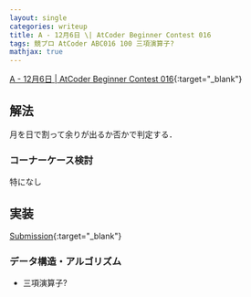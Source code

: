 ```yaml
---
layout: single
categories: writeup
title: A - 12月6日 \| AtCoder Beginner Contest 016
tags: 競プロ AtCoder ABC016 100 三項演算子?
mathjax: true
---
```


[A - 12月6日 \| AtCoder Beginner Contest 016](https://beta.atcoder.jp/contests/abc016/tasks/abc016_1){:target="_blank"}

## 解法
月を日で割って余りが出るか否かで判定する．
### コーナーケース検討
特になし
## 実装

[Submission](https://beta.atcoder.jp/contests/abc016/submissions/3015871){:target="_blank"}

### データ構造・アルゴリズム
- 三項演算子?